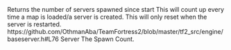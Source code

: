 <function name="GetSpawnCount" parent="IServer" type="classfunc">
	<description>
		Returns the number of servers spawned since start
		<note>
			This will count up every time a map is loaded/a server is created.  
			This will only reset when the server is restarted.  
		</note>
	</description>
	<source>https://github.com/OthmanAba/TeamFortress2/blob/master/tf2_src/engine/baseserver.h#L76</source>
	<realm>Server</realm>
	<rets>
		<ret name="m_nSpawnCount" type="int">The Spawn Count.</ret>
	</rets>
</function>